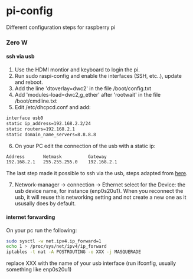 # pi-config
Different configuration steps for raspberry pi

### Zero W

#### ssh via usb
1. Use the HDMI montior and keyboard to login the pi.
2. Run sudo raspi-config and enable the interfaces (SSH, etc..), update and reboot.
3. Add the line 'dtoverlay=dwc2' in the file /boot/config.txt
4. Add 'modules-load=dwc2,g_ether' after 'rootwait' in the file /boot/cmdline.txt
5. Edit /etc/dhcpcd.conf and add:
```bash
interface usb0
static ip_address=192.168.2.2/24
static routers=192.168.2.1
static domain_name_servers=8.8.8.8
```
6. On your PC edit the connection of the usb with a static ip:
```bash
Address       Netmask          Gateway
192.168.2.1   255.255.255.0    192.168.2.1   
```
The last step made it possible to ssh via the usb, steps adapted from [here](https://learn.adafruit.com/turning-your-raspberry-pi-zero-into-a-usb-gadget/ethernet-gadget).

7. Network-manager -> connection -> Ethernet select for the Device: the usb device name, for 
instance (enp0s20u1). When you reconnect the usb, it will reuse this networking setting and not 
create a new one as it ususally does by default.

#### internet forwarding
On your pc run the following:
```bash
sudo sysctl -w net.ipv4.ip_forward=1
echo 1 > /proc/sys/net/ipv4/ip_forward
iptables -t nat -A POSTROUTING -o XXX -j MASQUERADE
```
replace XXX with the name of your usb interface (run ifconfig, usually something like enp0s20u1)

